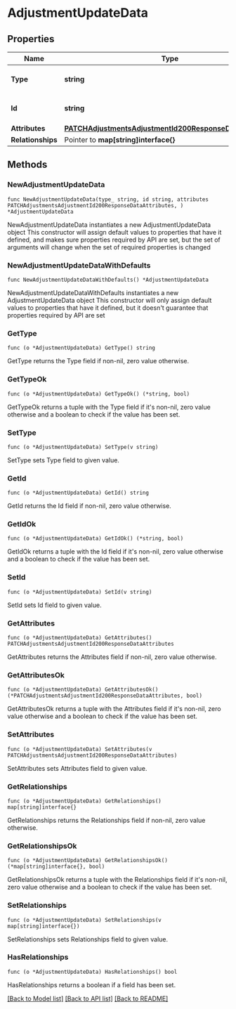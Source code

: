 # AdjustmentUpdateData

## Properties

Name | Type | Description | Notes
------------ | ------------- | ------------- | -------------
**Type** | **string** | The resource&#39;s type | 
**Id** | **string** | The resource&#39;s id | 
**Attributes** | [**PATCHAdjustmentsAdjustmentId200ResponseDataAttributes**](PATCHAdjustmentsAdjustmentId200ResponseDataAttributes.md) |  | 
**Relationships** | Pointer to **map[string]interface{}** |  | [optional] 

## Methods

### NewAdjustmentUpdateData

`func NewAdjustmentUpdateData(type_ string, id string, attributes PATCHAdjustmentsAdjustmentId200ResponseDataAttributes, ) *AdjustmentUpdateData`

NewAdjustmentUpdateData instantiates a new AdjustmentUpdateData object
This constructor will assign default values to properties that have it defined,
and makes sure properties required by API are set, but the set of arguments
will change when the set of required properties is changed

### NewAdjustmentUpdateDataWithDefaults

`func NewAdjustmentUpdateDataWithDefaults() *AdjustmentUpdateData`

NewAdjustmentUpdateDataWithDefaults instantiates a new AdjustmentUpdateData object
This constructor will only assign default values to properties that have it defined,
but it doesn't guarantee that properties required by API are set

### GetType

`func (o *AdjustmentUpdateData) GetType() string`

GetType returns the Type field if non-nil, zero value otherwise.

### GetTypeOk

`func (o *AdjustmentUpdateData) GetTypeOk() (*string, bool)`

GetTypeOk returns a tuple with the Type field if it's non-nil, zero value otherwise
and a boolean to check if the value has been set.

### SetType

`func (o *AdjustmentUpdateData) SetType(v string)`

SetType sets Type field to given value.


### GetId

`func (o *AdjustmentUpdateData) GetId() string`

GetId returns the Id field if non-nil, zero value otherwise.

### GetIdOk

`func (o *AdjustmentUpdateData) GetIdOk() (*string, bool)`

GetIdOk returns a tuple with the Id field if it's non-nil, zero value otherwise
and a boolean to check if the value has been set.

### SetId

`func (o *AdjustmentUpdateData) SetId(v string)`

SetId sets Id field to given value.


### GetAttributes

`func (o *AdjustmentUpdateData) GetAttributes() PATCHAdjustmentsAdjustmentId200ResponseDataAttributes`

GetAttributes returns the Attributes field if non-nil, zero value otherwise.

### GetAttributesOk

`func (o *AdjustmentUpdateData) GetAttributesOk() (*PATCHAdjustmentsAdjustmentId200ResponseDataAttributes, bool)`

GetAttributesOk returns a tuple with the Attributes field if it's non-nil, zero value otherwise
and a boolean to check if the value has been set.

### SetAttributes

`func (o *AdjustmentUpdateData) SetAttributes(v PATCHAdjustmentsAdjustmentId200ResponseDataAttributes)`

SetAttributes sets Attributes field to given value.


### GetRelationships

`func (o *AdjustmentUpdateData) GetRelationships() map[string]interface{}`

GetRelationships returns the Relationships field if non-nil, zero value otherwise.

### GetRelationshipsOk

`func (o *AdjustmentUpdateData) GetRelationshipsOk() (*map[string]interface{}, bool)`

GetRelationshipsOk returns a tuple with the Relationships field if it's non-nil, zero value otherwise
and a boolean to check if the value has been set.

### SetRelationships

`func (o *AdjustmentUpdateData) SetRelationships(v map[string]interface{})`

SetRelationships sets Relationships field to given value.

### HasRelationships

`func (o *AdjustmentUpdateData) HasRelationships() bool`

HasRelationships returns a boolean if a field has been set.


[[Back to Model list]](../README.md#documentation-for-models) [[Back to API list]](../README.md#documentation-for-api-endpoints) [[Back to README]](../README.md)


